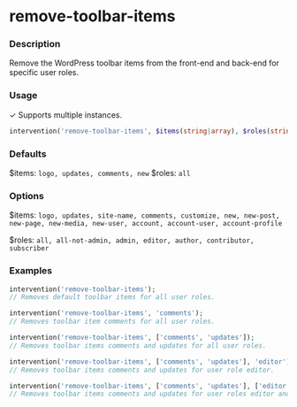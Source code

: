 # remove-toolbar-items

### Description
Remove the WordPress toolbar items from the front-end and back-end for specific user roles.

### Usage
&#10003; Supports multiple instances.
```php
intervention('remove-toolbar-items', $items(string|array), $roles(string|array));
```

### Defaults
$items: `logo, updates, comments, new`
$roles: `all`

### Options
$items: `logo, updates, site-name, comments, customize, new, new-post, new-page, new-media, new-user, account, account-user, account-profile`

$roles: `all, all-not-admin, admin, editor, author, contributor, subscriber`

### Examples
```php
intervention('remove-toolbar-items');
// Removes default toolbar items for all user roles.

intervention('remove-toolbar-items', 'comments');
// Removes toolbar item comments for all user roles.

intervention('remove-toolbar-items', ['comments', 'updates']);
// Removes toolbar items comments and updates for all user roles.

intervention('remove-toolbar-items', ['comments', 'updates'], 'editor');
// Removes toolbar items comments and updates for user role editor.

intervention('remove-toolbar-items', ['comments', 'updates'], ['editor', 'author']);
// Removes toolbar items comments and updates for user roles editor and author.
```
